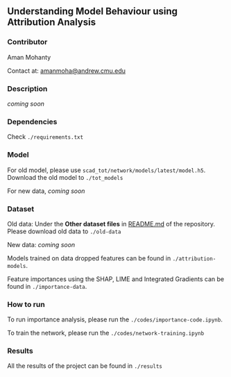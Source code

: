 ## Understanding Model Behaviour using Attribution Analysis

### Contributor
Aman Mohanty

Contact at: amanmoha@andrew.cmu.edu 

### Description
*coming soon*

### Dependencies
Check `./requirements.txt`

### Model
For old model, please use `scad_tot/network/models/latest/model.h5`. Download the old model to `./tot_models`

For new data, *coming soon*

### Dataset
Old data: Under the **Other dataset files** in [README.md](https://github.com/SharedControlAutonomousDriving/scad_tot/blob/master/README.md) of the repository. Please download old data to `./old-data`

New data: *coming soon*

Models trained on data dropped features can be found in `./attribution-models`.

Feature importances using the SHAP, LIME and Integrated Gradients can be found in `./importance-data`.

### How to run
To run importance analysis, please run the `./codes/importance-code.ipynb`. 

To train the network, please run the `./codes/network-training.ipynb`

### Results
All the results of the project can be found in `./results`
